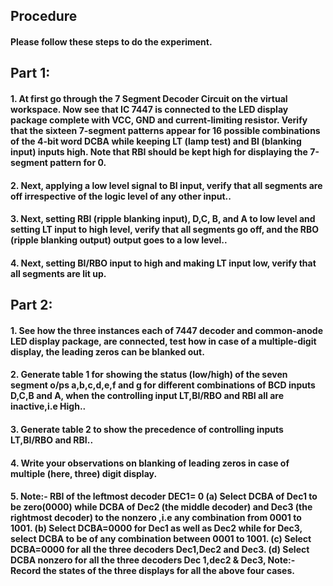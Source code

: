 ## Procedure

#### Please follow these steps to do the experiment.
## Part 1:

#### 1. At first go through the 7 Segment Decoder Circuit on the virtual workspace. Now see that IC 7447 is connected to the LED display package complete with VCC, GND and current-limiting resistor. Verify that the sixteen 7-segment patterns appear for 16 possible combinations of the 4-bit word DCBA while keeping LT (lamp test) and BI (blanking input) inputs high. Note that RBI should be kept high for displaying the 7-segment pattern for 0.

#### 2. Next, applying a low level signal to BI input, verify that all segments are off irrespective of the logic level of any other input..

#### 3. Next, setting RBI (ripple blanking input), D,C, B, and A to low level and setting LT input to high level, verify that all segments go off, and the RBO (ripple blanking output) output goes to a low level..

#### 4. Next, setting BI/RBO input to high and making LT input low, verify that all segments are lit up.

## Part 2:

#### 1. See how the three instances each of 7447 decoder and common-anode LED display package, are connected, test how in case of a multiple-digit display, the leading zeros can be blanked out.

#### 2. Generate table 1 for showing the status (low/high) of the seven segment o/ps a,b,c,d,e,f and g for different combinations of BCD inputs D,C,B and A, when the controlling input LT,BI/RBO and RBI all are inactive,i.e High..

#### 3. Generate table 2 to show the precedence of controlling inputs LT,BI/RBO and RBI..

#### 4. Write your observations on blanking of leading zeros in case of multiple (here, three) digit display.

#### 5. Note:- RBI of the leftmost decoder DEC1= 0 (a) Select DCBA of Dec1 to be zero(0000) while DCBA of Dec2 (the middle decoder) and Dec3 (the rightmost decoder) to the nonzero ,i.e any combination from 0001 to 1001. (b) Select DCBA=0000 for Dec1 as well as Dec2 while for Dec3, select DCBA to be of any combination between 0001 to 1001. (c) Select DCBA=0000 for all the three decoders Dec1,Dec2 and Dec3. (d) Select DCBA nonzero for all the three decoders Dec 1,dec2 & Dec3, Note:- Record the states of the three displays for all the above four cases.